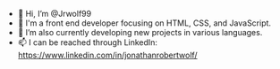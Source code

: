 - 👋 Hi, I’m @Jrwolf99
- 👀 I'm a front end developer focusing on HTML, CSS, and JavaScript. 
- 🌱 I’m also currently developing new projects in various languages.
- 📫 I can be reached through LinkedIn: https://www.linkedin.com/in/jonathanrobertwolf/
